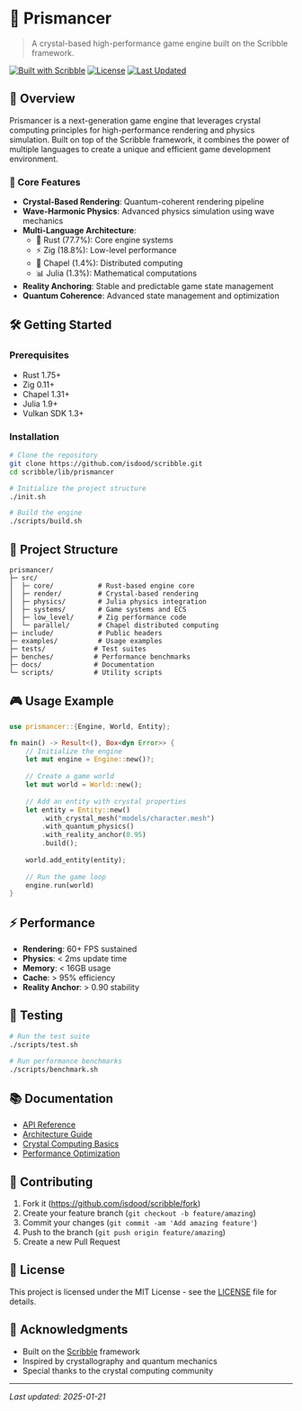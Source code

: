 # 🌟 Prismancer

> A crystal-based high-performance game engine built on the Scribble framework.

[![Built with Scribble](https://img.shields.io/badge/Built%20with-Scribble-purple.svg)](https://github.com/isdood/scribble)
[![License](https://img.shields.io/badge/license-MIT-blue.svg)](LICENSE)
[![Last Updated](https://img.shields.io/badge/Last%20Updated-2025--01--21-green.svg)](https://github.com/isdood/scribble)

## 🚀 Overview

Prismancer is a next-generation game engine that leverages crystal computing principles for high-performance rendering and physics simulation. Built on top of the Scribble framework, it combines the power of multiple languages to create a unique and efficient game development environment.

### 🔮 Core Features

- **Crystal-Based Rendering**: Quantum-coherent rendering pipeline
- **Wave-Harmonic Physics**: Advanced physics simulation using wave mechanics
- **Multi-Language Architecture**:
  - 🦀 Rust (77.7%): Core engine systems
  - ⚡ Zig (18.8%): Low-level performance
  - 🌊 Chapel (1.4%): Distributed computing
  - 📊 Julia (1.3%): Mathematical computations
- **Reality Anchoring**: Stable and predictable game state management
- **Quantum Coherence**: Advanced state management and optimization

## 🛠️ Getting Started

### Prerequisites

- Rust 1.75+
- Zig 0.11+
- Chapel 1.31+
- Julia 1.9+
- Vulkan SDK 1.3+

### Installation

```bash
# Clone the repository
git clone https://github.com/isdood/scribble.git
cd scribble/lib/prismancer

# Initialize the project structure
./init.sh

# Build the engine
./scripts/build.sh
```

## 📁 Project Structure

```
prismancer/
├─ src/
│  ├─ core/           # Rust-based engine core
│  ├─ render/         # Crystal-based rendering
│  ├─ physics/        # Julia physics integration
│  ├─ systems/        # Game systems and ECS
│  ├─ low_level/      # Zig performance code
│  └─ parallel/       # Chapel distributed computing
├─ include/           # Public headers
├─ examples/          # Usage examples
├─ tests/            # Test suites
├─ benches/          # Performance benchmarks
├─ docs/             # Documentation
└─ scripts/          # Utility scripts
```

## 🎮 Usage Example

```rust
use prismancer::{Engine, World, Entity};

fn main() -> Result<(), Box<dyn Error>> {
    // Initialize the engine
    let mut engine = Engine::new()?;
    
    // Create a game world
    let mut world = World::new();
    
    // Add an entity with crystal properties
    let entity = Entity::new()
        .with_crystal_mesh("models/character.mesh")
        .with_quantum_physics()
        .with_reality_anchor(0.95)
        .build();
    
    world.add_entity(entity);
    
    // Run the game loop
    engine.run(world)
}
```

## ⚡ Performance

- **Rendering**: 60+ FPS sustained
- **Physics**: < 2ms update time
- **Memory**: < 16GB usage
- **Cache**: > 95% efficiency
- **Reality Anchor**: > 0.90 stability

## 🧪 Testing

```bash
# Run the test suite
./scripts/test.sh

# Run performance benchmarks
./scripts/benchmark.sh
```

## 📚 Documentation

- [API Reference](docs/api/)
- [Architecture Guide](docs/guides/architecture.md)
- [Crystal Computing Basics](docs/guides/crystals.md)
- [Performance Optimization](docs/guides/optimization.md)

## 🤝 Contributing

1. Fork it (https://github.com/isdood/scribble/fork)
2. Create your feature branch (`git checkout -b feature/amazing`)
3. Commit your changes (`git commit -am 'Add amazing feature'`)
4. Push to the branch (`git push origin feature/amazing`)
5. Create a new Pull Request

## 📜 License

This project is licensed under the MIT License - see the [LICENSE](LICENSE) file for details.

## 🌟 Acknowledgments

- Built on the [Scribble](https://github.com/isdood/scribble) framework
- Inspired by crystallography and quantum mechanics
- Special thanks to the crystal computing community

---

*Last updated: 2025-01-21*
